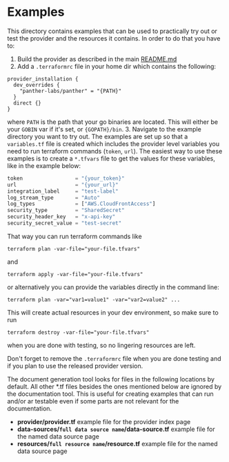 # Examples

This directory contains examples that can be used to practically try out or test the provider and the resources it contains.
In order to do that you have to:

1. Build the provider as described in the main [README.md](../README.md)
2. Add a `.terraformrc` file in your home dir which contains the following:
```hcl
provider_installation {
  dev_overrides {
    "panther-labs/panther" = "{PATH}"
  }
  direct {}
}
```
where `PATH` is the path that your go binaries are located. This will either be your `GOBIN` var if it's set, or `{GOPATH}/bin`.
3. Navigate to the example directory you want to try out. The examples are set up so that a `variables.tf` file is created which
includes the provider level variables you need to run terraform commands (`token`, `url`). The easiest way to use these
examples is to create a `*.tfvars` file to get the values for these variables, like in the example below:
```terraform
token                 = "{your_token}"
url                   = "{your_url}"
integration_label     = "test-label"
log_stream_type       = "Auto"
log_types             = ["AWS.CloudFrontAccess"]
security_type         = "SharedSecret"
security_header_key   = "x-api-key"
security_secret_value = "test-secret"
```
That way you can run terraform commands like
```shell
terraform plan -var-file="your-file.tfvars"
```
and
```shell
terraform apply -var-file="your-file.tfvars"
```
or alternatively you can provide the variables directly in the command line:
```shell
terraform plan -var="var1=value1" -var="var2=value2" ...
```

This will create actual resources in your dev environment, so make sure to run
```shell
terraform destroy -var-file="your-file.tfvars"
```
when you are done with testing, so no lingering resources are left.

Don't forget to remove the `.terraformrc` file when you are done testing and if you plan to use the released provider version. 



The document generation tool looks for files in the following locations by default. All other *.tf files besides the ones mentioned below are ignored by the documentation tool. This is useful for creating examples that can run and/or ar testable even if some parts are not relevant for the documentation.

* **provider/provider.tf** example file for the provider index page
* **data-sources/`full data source name`/data-source.tf** example file for the named data source page
* **resources/`full resource name`/resource.tf** example file for the named data source page
